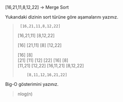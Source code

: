 [16,21,11,8,12,22] -> Merge Sort

Yukarıdaki dizinin sort türüne göre aşamalarını yazınız.

>      [16,21,11,8,12,22]
>                
>            
>    [16,21,11]        [8,12,22]  
>     
>             
>    [16]  [21,11]      [8]      [12,22]
>    
>    [16]               [8]        
>          [21] [11]             [12] [22]
>     [16]             [8]          
>             [11,21]            [12,22]
>     [16,11,21]          [8,12,22]
>                
>         [8,11,12,16,21,22]
>		 
Big-O gösterimini yazınız.

> nlog(n)